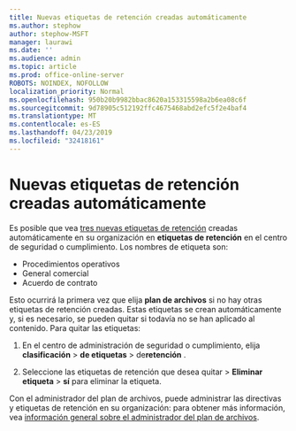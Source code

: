 ```yaml
---
title: Nuevas etiquetas de retención creadas automáticamente
ms.author: stephow
author: stephow-MSFT
manager: laurawi
ms.date: ''
ms.audience: admin
ms.topic: article
ms.prod: office-online-server
ROBOTS: NOINDEX, NOFOLLOW
localization_priority: Normal
ms.openlocfilehash: 950b20b9982bbac8620a153315598a2b6ea08c6f
ms.sourcegitcommit: 9d78905c512192ffc4675468abd2efc5f2e4baf4
ms.translationtype: MT
ms.contentlocale: es-ES
ms.lasthandoff: 04/23/2019
ms.locfileid: "32418161"
---
```

# <a name="new-retention-labels-created-automatically"></a>Nuevas etiquetas de retención creadas automáticamente

Es posible que vea [tres nuevas etiquetas de retención](https://docs.microsoft.com/en-us/office365/securitycompliance/file-plan-manager#default-retention-labels-and-label-policy) creadas automáticamente en su organización en **etiquetas de retención** en el centro de seguridad o cumplimiento. Los nombres de etiqueta son:

- Procedimientos operativos
- General comercial
- Acuerdo de contrato

Esto ocurrirá la primera vez que elija **plan de archivos** si no hay otras etiquetas de retención creadas. Estas etiquetas se crean automáticamente y, si es necesario, se pueden quitar si todavía no se han aplicado al contenido. Para quitar las etiquetas:

1. En el centro de administración de seguridad o cumplimiento, elija **clasificación** > **de etiquetas** > de**retención** .

1. Seleccione las etiquetas de retención que desea quitar > **Eliminar etiqueta** > **sí** para eliminar la etiqueta.

Con el administrador del plan de archivos, puede administrar las directivas y etiquetas de retención en su organización: para obtener más información, vea [información general sobre el administrador del plan de archivos](https://docs.microsoft.com/en-us/office365/securitycompliance/file-plan-manager).